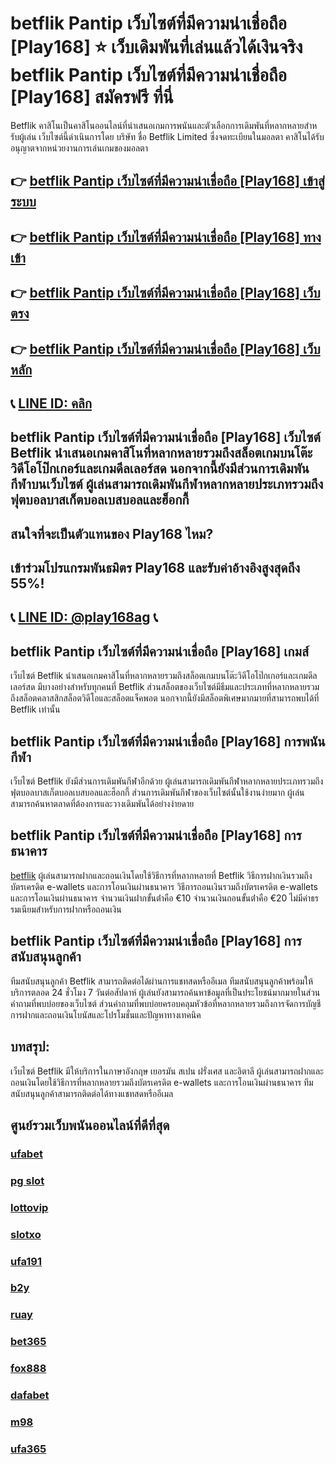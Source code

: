 
# betflik Pantip เว็บไซต์ที่มีความน่าเชื่อถือ [Play168] ⭐ เว็บเดิมพันที่เล่นแล้วได้เงินจริง betflik Pantip เว็บไซต์ที่มีความน่าเชื่อถือ [Play168] สมัครฟรี ที่นี่

Betflik คาสิโนเป็นคาสิโนออนไลน์ที่นําเสนอเกมการพนันและตัวเลือกการเดิมพันที่หลากหลายสําหรับผู้เล่น เว็บไซต์นี้ดําเนินการโดย บริษัท ชื่อ Betflik Limited ซึ่งจดทะเบียนในมอลตา คาสิโนได้รับอนุญาตจากหน่วยงานการเล่นเกมของมอลตา

## 👉 [betflik Pantip เว็บไซต์ที่มีความน่าเชื่อถือ [Play168] เข้าสู่ระบบ](https://bit.ly/3TCj9rY)
## 👉 [betflik Pantip เว็บไซต์ที่มีความน่าเชื่อถือ [Play168] ทางเข้า](https://bit.ly/3TCj9rY)
## 👉 [betflik Pantip เว็บไซต์ที่มีความน่าเชื่อถือ [Play168] เว็บตรง](https://bit.ly/3TCj9rY)
## 👉 [betflik Pantip เว็บไซต์ที่มีความน่าเชื่อถือ [Play168] เว็บหลัก](https://bit.ly/3TCj9rY)
## 📞 [LINE ID: คลิก](https://line.me/R/ti/p/@342mcrfd)

## betflik Pantip เว็บไซต์ที่มีความน่าเชื่อถือ [Play168] เว็บไซต์ Betflik นําเสนอเกมคาสิโนที่หลากหลายรวมถึงสล็อตเกมบนโต๊ะวิดีโอโป๊กเกอร์และเกมดีลเลอร์สด นอกจากนี้ยังมีส่วนการเดิมพันกีฬาบนเว็บไซต์ ผู้เล่นสามารถเดิมพันกีฬาหลากหลายประเภทรวมถึงฟุตบอลบาสเก็ตบอลเบสบอลและฮ็อกกี้

## สนใจที่จะเป็นตัวแทนของ Play168 ไหม?
## เข้าร่วมโปรแกรมพันธมิตร Play168 และรับค่าอ้างอิงสูงสุดถึง 55%!
## 📞 [LINE ID: @play168ag](https://bit.ly/3RSGiFl) 📞

## betflik Pantip เว็บไซต์ที่มีความน่าเชื่อถือ [Play168] เกมส์

เว็บไซต์ Betflik นําเสนอเกมคาสิโนที่หลากหลายรวมถึงสล็อตเกมบนโต๊ะวิดีโอโป๊กเกอร์และเกมดีลเลอร์สด มีบางอย่างสําหรับทุกคนที่ Betflik ส่วนสล็อตของเว็บไซต์มีธีมและประเภทที่หลากหลายรวมถึงสล็อตคลาสสิกสล็อตวิดีโอและสล็อตแจ็คพอต นอกจากนี้ยังมีสล็อตพิเศษมากมายที่สามารถพบได้ที่ Betflik เท่านั้น

## betflik Pantip เว็บไซต์ที่มีความน่าเชื่อถือ [Play168] การพนันกีฬา

เว็บไซต์ Betflik ยังมีส่วนการเดิมพันกีฬาอีกด้วย ผู้เล่นสามารถเดิมพันกีฬาหลากหลายประเภทรวมถึงฟุตบอลบาสเก็ตบอลเบสบอลและฮ็อกกี้ ส่วนการเดิมพันกีฬาของเว็บไซต์นั้นใช้งานง่ายมาก ผู้เล่นสามารถค้นหาตลาดที่ต้องการและวางเดิมพันได้อย่างง่ายดาย

## betflik Pantip เว็บไซต์ที่มีความน่าเชื่อถือ [Play168] การธนาคาร

[betflik](https://atom.io/packages/betflik) ผู้เล่นสามารถฝากและถอนเงินโดยใช้วิธีการที่หลากหลายที่ Betflik วิธีการฝากเงินรวมถึงบัตรเครดิต e-wallets และการโอนเงินผ่านธนาคาร วิธีการถอนเงินรวมถึงบัตรเครดิต e-wallets และการโอนเงินผ่านธนาคาร จํานวนเงินฝากขั้นต่ําคือ €10 จํานวนเงินถอนขั้นต่ําคือ €20 ไม่มีค่าธรรมเนียมสําหรับการฝากหรือถอนเงิน

## betflik Pantip เว็บไซต์ที่มีความน่าเชื่อถือ [Play168] การสนับสนุนลูกค้า

ทีมสนับสนุนลูกค้า Betflik สามารถติดต่อได้ผ่านการแชทสดหรืออีเมล ทีมสนับสนุนลูกค้าพร้อมให้บริการตลอด 24 ชั่วโมง 7 วันต่อสัปดาห์ ผู้เล่นยังสามารถค้นหาข้อมูลที่เป็นประโยชน์มากมายในส่วนคําถามที่พบบ่อยของเว็บไซต์ ส่วนคําถามที่พบบ่อยครอบคลุมหัวข้อที่หลากหลายรวมถึงการจัดการบัญชีการฝากและถอนเงินโบนัสและโปรโมชั่นและปัญหาทางเทคนิค

## บทสรุป:

เว็บไซต์ Betflik มีให้บริการในภาษาอังกฤษ เยอรมัน สเปน ฝรั่งเศส และอิตาลี ผู้เล่นสามารถฝากและถอนเงินโดยใช้วิธีการที่หลากหลายรวมถึงบัตรเครดิต e-wallets และการโอนเงินผ่านธนาคาร ทีมสนับสนุนลูกค้าสามารถติดต่อได้ทางแชทสดหรืออีเมล

## ศูนย์รวมเว็บพนันออนไลน์ที่ดีที่สุด
### [ufabet](https://atom.io/packages/ufabet)
### [pg slot](https://atom.io/themes/pg%20slot)
### [lottovip](https://atom.io/packages/lottovip)
### [slotxo](https://atom.io/packages/slotxo)
### [ufa191](https://atom.io/packages/ufa191)
### [b2y](https://atom.io/packages/b2y)
### [ruay](https://atom.io/themes/ruay)
### [bet365](https://atom.io/packages/bet365)
### [fox888](https://atom.io/packages/fox888)
### [dafabet](https://atom.io/packages/dafabet)
### [m98](https://atom.io/packages/m98)
### [ufa365](https://atom.io/packages/ufa365)